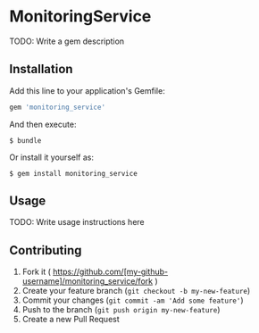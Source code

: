 # MonitoringService

TODO: Write a gem description

## Installation

Add this line to your application's Gemfile:

```ruby
gem 'monitoring_service'
```

And then execute:

    $ bundle

Or install it yourself as:

    $ gem install monitoring_service

## Usage

TODO: Write usage instructions here

## Contributing

1. Fork it ( https://github.com/[my-github-username]/monitoring_service/fork )
2. Create your feature branch (`git checkout -b my-new-feature`)
3. Commit your changes (`git commit -am 'Add some feature'`)
4. Push to the branch (`git push origin my-new-feature`)
5. Create a new Pull Request
